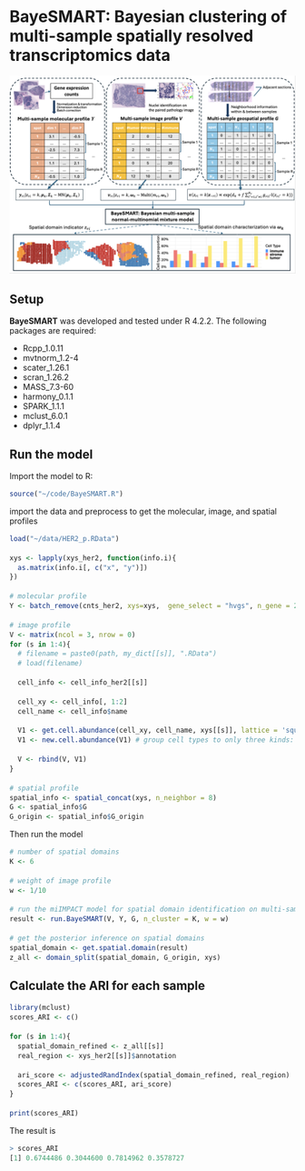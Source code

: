 # BayeSMART: Bayesian clustering of multi-sample spatially resolved transcriptomics data


![BayeSMART](fig/flowchart.png)


## Setup
**BayeSMART** was developed and tested under R 4.2.2. The following packages are required:
- Rcpp_1.0.11   
- mvtnorm_1.2-4 
- scater_1.26.1
- scran_1.26.2 
- MASS_7.3-60  
- harmony_0.1.1
- SPARK_1.1.1
- mclust_6.0.1  
- dplyr_1.1.4  


## Run the model
Import the model to R:
```r
source("~/code/BayeSMART.R")
```

import the data and preprocess to get the molecular, image, and spatial profiles
```r
load("~/data/HER2_p.RData")

xys <- lapply(xys_her2, function(info.i){
  as.matrix(info.i[, c("x", "y")])
})

# molecular profile
Y <- batch_remove(cnts_her2, xys=xys,  gene_select = "hvgs", n_gene = 2000, pcn = 3)

# image profile
V <- matrix(ncol = 3, nrow = 0)
for (s in 1:4){
  # filename = paste0(path, my_dict[[s]], ".RData")
  # load(filename)
  
  cell_info <- cell_info_her2[[s]]
  
  cell_xy <- cell_info[, 1:2]
  cell_name <- cell_info$name
  
  V1 <- get.cell.abundance(cell_xy, cell_name, xys[[s]], lattice = 'square')
  V1 <- new.cell.abundance(V1) # group cell types to only three kinds: tumor, stroma, and immune
  
  V <- rbind(V, V1)
}

# spatial profile
spatial_info <- spatial_concat(xys, n_neighbor = 8)
G <- spatial_info$G
G_origin <- spatial_info$G_origin
```

Then run the model
```r
# number of spatial domains
K <- 6

# weight of image profile
w <- 1/10

# run the miIMPACT model for spatial domain identification on multi-sample
result <- run.BayeSMART(V, Y, G, n_cluster = K, w = w)

# get the posterior inference on spatial domains
spatial_domain <- get.spatial.domain(result)
z_all <- domain_split(spatial_domain, G_origin, xys)
```


## Calculate the ARI for each sample
```r
library(mclust)
scores_ARI <- c()

for (s in 1:4){
  spatial_domain_refined <- z_all[[s]]
  real_region <- xys_her2[[s]]$annotation
  
  ari_score <- adjustedRandIndex(spatial_domain_refined, real_region)
  scores_ARI <- c(scores_ARI, ari_score)
}

print(scores_ARI)
```

The result is
```r
> scores_ARI
[1] 0.6744486 0.3044600 0.7814962 0.3578727
```
